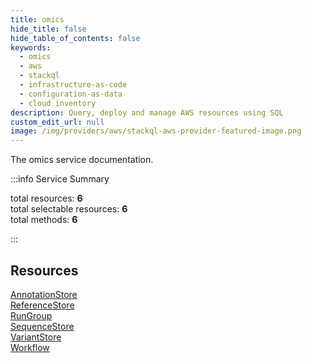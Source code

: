 ```yaml
---
title: omics
hide_title: false
hide_table_of_contents: false
keywords:
  - omics
  - aws
  - stackql
  - infrastructure-as-code
  - configuration-as-data
  - cloud inventory
description: Query, deploy and manage AWS resources using SQL
custom_edit_url: null
image: /img/providers/aws/stackql-aws-provider-featured-image.png
---
```


The omics service documentation.

:::info Service Summary

<div class="row">
<div class="providerDocColumn">
<span>total resources:&nbsp;<b>6</b></span><br />
<span>total selectable resources:&nbsp;<b>6</b></span><br />
<span>total methods:&nbsp;<b>6</b></span><br />
</div>
</div>

:::

## Resources
<div class="row">
<div class="providerDocColumn">
<a href="/providers/aws/omics/AnnotationStore/">AnnotationStore</a><br />
<a href="/providers/aws/omics/ReferenceStore/">ReferenceStore</a><br />
<a href="/providers/aws/omics/RunGroup/">RunGroup</a>
</div>
<div class="providerDocColumn">
<a href="/providers/aws/omics/SequenceStore/">SequenceStore</a><br />
<a href="/providers/aws/omics/VariantStore/">VariantStore</a><br />
<a href="/providers/aws/omics/Workflow/">Workflow</a>
</div>
</div>